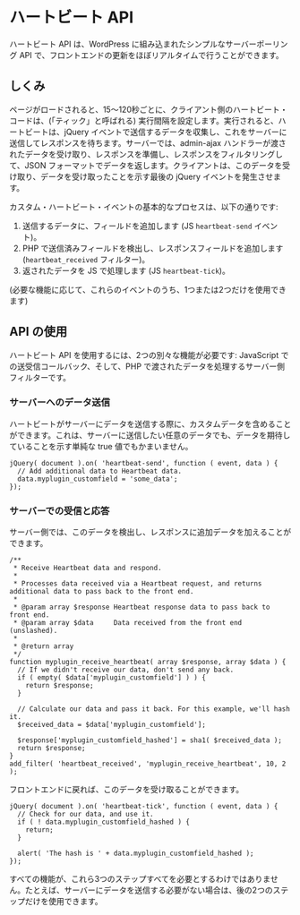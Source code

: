 <!--
# Heartbeat API
-->

# ハートビート API

<!--
The Heartbeat API is a simple server polling API built in to WordPress, allowing near-real-time frontend updates.
-->

ハートビート API は、WordPress に組み込まれたシンプルなサーバーポーリング API で、フロントエンドの更新をほぼリアルタイムで行うことができます。

<!--
## How it works
-->

## しくみ

<!--
When the page loads, the client-side heartbeat code sets up an interval (called the "tick") to run every 15-120 seconds. When it runs, heartbeat gathers data to send via a jQuery event, then sends this to the server and waits for a response. On the server, an admin-ajax handler takes the passed data, prepares a response, filters the response, then returns the data in JSON format. The client receives this data and fires a final jQuery event to indicate the data has been received.
-->

ページがロードされると、15～120秒ごとに、クライアント側のハートビート・コードは、(「ティック」と呼ばれる) 実行間隔を設定します。実行されると、ハートビートは、jQuery イベントで送信するデータを収集し、これをサーバーに送信してレスポンスを待ちます。サーバーでは、admin-ajax ハンドラーが渡されたデータを受け取り、レスポンスを準備し、レスポンスをフィルタリングして、JSON フォーマットでデータを返します。クライアントは、このデータを受け取り、データを受け取ったことを示す最後の jQuery イベントを発生させます。

<!--
The basic process for custom Heartbeat events is:
-->

カスタム・ハートビート・イベントの基本的なプロセスは、以下の通りです:

<!--
1. Add additional fields to the data to be sent (JS `heartbeat-send` event).
2. Detect sent fields in PHP, and add additional response fields (`heartbeat_received` filter).
3. Process returned data in JS (JS `heartbeat-tick`).
-->

1. 送信するデータに、フィールドを追加します (JS `heartbeat-send` イベント)。
2. PHP で送信済みフィールドを検出し、レスポンスフィールドを追加します (`heartbeat_received` フィルター)。
3. 返されたデータを JS で処理します (JS `heartbeat-tick`)。

<!--
(You can choose to use only one or two of these events, depending on what functionality you need.)
-->

(必要な機能に応じて、これらのイベントのうち、1つまたは2つだけを使用できます)

<!--
## Using the API
-->

## API の使用

<!--
Using the heartbeat API requires two separate pieces of functionality: send and receive callbacks in JavaScript, and a server-side filter to process passed data in PHP.
-->

ハートビート API を使用するには、2つの別々な機能が必要です: JavaScript での送受信コールバック、そして、PHP で渡されたデータを処理するサーバー側フィルターです。

<!--
### Sending Data to the Server
-->

### サーバーへのデータ送信

<!--
When Heartbeat sends data to the server, you can include custom data. This can be any data you want to send to the server, or a simple true value to indicate you are expecting data.
-->

ハートビートがサーバーにデータを送信する際に、カスタムデータを含めることができます。これは、サーバーに送信したい任意のデータでも、データを期待していることを示す単純な true 値でもかまいません。

```
jQuery( document ).on( 'heartbeat-send', function ( event, data ) {
  // Add additional data to Heartbeat data.
  data.myplugin_customfield = 'some_data';
});
```

<!--
### Receiving and Responding on the Server
-->

### サーバーでの受信と応答

<!--
On the server side, you can then detect this data, and add additional data to the response.
-->

サーバー側では、このデータを検出し、レスポンスに追加データを加えることができます。

```
/**
 * Receive Heartbeat data and respond.
 *
 * Processes data received via a Heartbeat request, and returns additional data to pass back to the front end.
 *
 * @param array $response Heartbeat response data to pass back to front end.
 * @param array $data     Data received from the front end (unslashed).
 *
 * @return array
 */
function myplugin_receive_heartbeat( array $response, array $data ) {
  // If we didn't receive our data, don't send any back.
  if ( empty( $data['myplugin_customfield'] ) ) {
    return $response;
  }

  // Calculate our data and pass it back. For this example, we'll hash it.
  $received_data = $data['myplugin_customfield'];

  $response['myplugin_customfield_hashed'] = sha1( $received_data );
  return $response;
}
add_filter( 'heartbeat_received', 'myplugin_receive_heartbeat', 10, 2 );
```

<!--
Back on the frontend, you can then handle receiving this data back.
-->

フロントエンドに戻れば、このデータを受け取ることができます。

```
jQuery( document ).on( 'heartbeat-tick', function ( event, data ) {
  // Check for our data, and use it.
  if ( ! data.myplugin_customfield_hashed ) {
    return;
  }

  alert( 'The hash is ' + data.myplugin_customfield_hashed );
});
```

<!--
Not every feature will need all three of these steps. For example, if you don’t need to send any data to the server, you can use just the latter two steps.
-->

すべての機能が、これら3つのステップすべてを必要とするわけではありません。たとえば、サーバーにデータを送信する必要がない場合は、後の2つのステップだけを使用できます。

